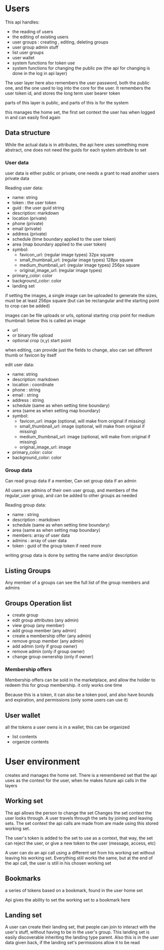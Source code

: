 # Users

This api handles:
* the reading of users
* the editing of existing users
* user groups : creating , editing, deleting groups
* user group admin stuff
* list user groups
* user wallet
* system functions for token use
* system functions for changing the public pw (the api for changing is done in the log in api layer)

The user layer here also remembers the user password, both the public one, and the one used to log into the core for the user.
It remembers the user token id, and stores the long term user bearer token

parts of this layer is public, and parts of this is for the system

this manages the home set, the first set context the user has when logged in and can easily find again


## Data structure

While the actual data is in attributes, the api here uses something more abstract, one does not need the guids for each system attribute to set

### User data

user data is either public or private, one needs a grant to read another users private data

Reading user data:

* name: string
* token : the user token
* guid : the user guid string
* description: markdown
* location (private)
* phone (private)
* email (private)
* address (private)
* schedule (time boundary applied to the user token)
* area (map boundary applied to the user token)
* symbol:
    * favicon_url:   (regular image types) 32px square
    * small_thumbnail_url:  (regular image types) 128px square
    * medium_thumbnail_url:  (regular image types) 256px square
    * original_image_url:   (regular image types)
* primary_color: color
* background_color: color
* landing set



if setting the images, a single image can be uploaded to generate the sizes, must be at least 256px square
(but can be rectangular and the starting point to crop can be added)

images can be file uploads or urls, optional starting crop point for medium thumbnail: below this is called an image
* url
* or binary file upload
* optional crop (x,y) start point

when editing, can provide just the fields to change, also can set different thumb or favicon by itself

edit user data:

* name: string
* description: markdown
* location : coordinate
* phone : string
* email : string
* address : string
* schedule (same as when setting time boundary)
* area (same as when setting map boundary)
* symbol:
    * favicon_url:   image (optional, will make from original if missing)
    * small_thumbnail_url:  image (optional, will make from original if missing)
    * medium_thumbnail_url:  image (optional, will make from original if missing)
    * original_image_url:   image
* primary_color: color
* background_color: color




### Group data

Can read group data if a member, Can set group data if an admin

All users are admins of their own user group, and members of the regular_user group, and can be added to other groups as needed

Reading group data:
* name : string
* description : markdown
* schedule (same as when setting time boundary)
* area (same as when setting map boundary)
* members: array of user data
* admins : array of user data
* token : guid of the group token if need more


writing group data is done by setting the name and/or description



## Listing Groups

Any member of a groups can see the full list of the group members and admins

## Groups Operation list

* create group
* edit group attributes (any admin)
* view group (any member)
* add group member (any admin)
* create a membership offer (any admin)
* remove group member (any admin)
* add admin (only if group owner)
* remove admin (only if group owner)
* change group ownership (only if owner)

### Membership offers

Membership offers can be sold in the marketplace, and allow the holder to redeem this for group membership. it only works one time

Because this is a token, it can also be a token pool, and also have bounds and expiration, and permissions (only some users can use it)

## User wallet

all the tokens a user owns is in a wallet, this can be organized

* list contents
* organize contents

# User environment

creates and manages the home set. There is a remembered set that the api uses as the context for the user, when he makes future api calls in the layers

## Working set

The api allows the person to change the set
Changes the set context the user looks through.
A user travels through the sets by joining and leaving sets. The set context the api calls are made from are made using this stored working set.

The user's token is added to the set to use as a context, that way, the set can reject the user, or give a new token to the user (message, access, etc)

A user can do an api call using a different set from his working set without leaving his working set. 
Everything still works the same, but at the end of the api call, the user is still in his chosen working set

## Bookmarks

a series of tokens based on a bookmark, found in the user home set

Api gives the ability to set the working set to a bookmark here

## Landing set

A user can create their landing set, that people can join to interact with the user's stuff, without having to be in the user's group.
This landing set is easily discoverable inheriting the landing type parent. Also this is in the user data given back, if the landing set's permissions allow it to be read
